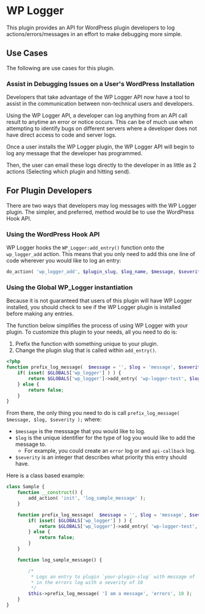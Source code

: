 # WP Logger

This plugin provides an API for WordPress plugin developers to log actions/errors/messages in an effort to make debugging more simple.

## Use Cases

The following are use cases for this plugin.

### Assist in Debugging Issues on a User's WordPress Installation

Developers that take advantage of the WP Logger API now have a tool to assist in the communication between non-technical users and developers.

Using the WP Logger API, a developer can log anything from an API call result to anytime an error or notice occurs. This can be of much use when attempting to identify bugs on different servers where a developer does not have direct access to code and server logs.

Once a user installs the WP Logger plugin, the WP Logger API will begin to log any message that the developer has programmed.

Then, the user can email these logs directly to the developer in as little as 2 actions (Selecting which plugin and hitting send).

## For Plugin Developers

There are two ways that developers may log messages with the WP Logger plugin. The simpler, and preferred, method would be to use the WordPress Hook API.

### Using the WordPress Hook API
WP Logger hooks the `WP_Logger:add_entry()` function onto the `wp_logger_add` action. This means that you only need to add this one line of code wherever you would like to log an entry:

```php
do_action( 'wp_logger_add', $plugin_slug, $log_name, $message, $severity );
```

### Using the Global WP_Logger instantiation
Because it is not guaranteed that users of this plugin will have WP Logger installed, you should check to see if the WP Logger plugin is installed before making any entries.

The function below simplifies the process of using WP Logger with your plugin. To customize this plugin to your needs, all you need to do is:

1. Prefix the function with something unique to your plugin.
2. Change the plugin slug that is called within `add_entry()`.

```php
<?php
function prefix_log_message(  $message = '', $log = 'message', $severity = 1 ) {
	if( isset( $GLOBALS['wp_logger'] ) ) {
		return $GLOBALS['wp_logger']->add_entry( 'wp-logger-test', $log, $message );
	} else {
		return false;
	}
}
```

From there, the only thing you need to do is call `prefix_log_message( $message, $log, $severity );` where:

- `$message` is the messsage that you would like to log.
- `$log` is the unique identifier for the type of log you would like to add the message to.
	- For example, you could create an `error` log or and `api-callback` log.
- `$severity` is an integer that describes what priority this entry should have.

Here is a class based example:

```php
class Sample {
	function __construct() {
		add_action( 'init', 'log_sample_message' );
	}

	function prefix_log_message(  $message = '', $log = 'message', $severity = 1 ) {
		if( isset( $GLOBALS['wp_logger'] ) ) {
			return $GLOBALS['wp_logger']->add_entry( 'wp-logger-test', $log, $message );
		} else {
			return false;
		}
	}

	function log_sample_message() {

		/*
		 * Logs an entry to plugin `your-plugin-slug` with message of `I am a message`
		 * in the errors log with a severity of 10
		 */
		$this->prefix_log_message( 'I am a message', 'errors', 10 );
	}
}
```
